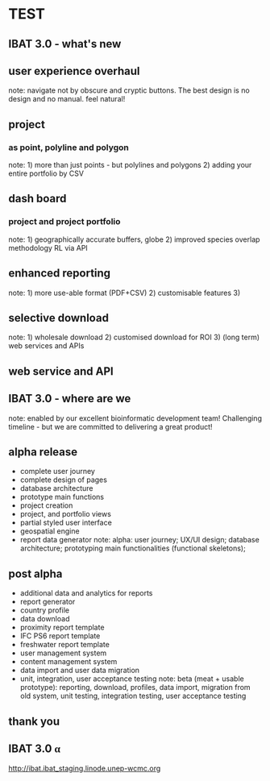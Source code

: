 <!--============ INTRO -->
# TEST
<!-- .slide: data-background="./gland_assets/cambridge.jpg" -->


## IBAT 3.0 - what's new

## user experience overhaul
note: navigate not by obscure and cryptic buttons. The best design is no design and no manual. feel natural!

## project 
### as point, polyline and polygon
note: 1) more than just points - but polylines and polygons 2) adding your entire portfolio by CSV

## dash board
### project and project portfolio
note: 1) geographically accurate buffers, globe 2) improved species overlap methodology RL via API

## enhanced reporting
note: 1) more use-able format (PDF+CSV) 2) customisable features 3) 


## selective download
note: 1) wholesale download 2) customised download for ROI 3) (long term) web services and APIs

<!-- .slide: data-background-image="./proteus_assets/old-download.png" data-background-size="90%" -->

<!-- .slide: data-background-image="./proteus_assets/selective-download.png" data-background-size="90%" -->

## web service and API

<!-- .slide: data-background-image="./proteus_assets/api.jpg" data-background-size="90%" -->


## IBAT 3.0 - where are we

<!-- .slide: data-background="black" -->
note: enabled by our excellent bioinformatic development team! Challenging timeline - but we are committed to delivering a great product!

## alpha release
- complete user journey
- complete design of pages
- database architecture
- prototype main functions
- project creation
- project, and portfolio views
- partial styled user interface
- geospatial engine
- report data generator
note: alpha: user journey; UX/UI design; database architecture; prototyping main functionalities (functional skeletons);

## post alpha
- additional data and analytics for reports
- report generator
- country profile
- data download
- proximity report template
- IFC PS6 report template
- freshwater report template
- user management system
- content management system
- data import and user data migration
- unit, integration, user acceptance testing
note: beta (meat + usable prototype): reporting, download, profiles, data import, migration from old system, unit testing, integration testing, user acceptance testing

## thank you
<!-- .slide: data-background="./generic_assets/wcmc-2.jpg" -->

## IBAT 3.0 <span style="text-transform:lowercase;font-family:'Times New Roman', Times, serif">α</span>
<!-- .slide: data-background="white" -->
http://ibat.ibat_staging.linode.unep-wcmc.org